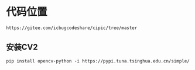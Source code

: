# 代码位置

	https://gitee.com/icbugcodeshare/cipic/tree/master


## 安装CV2

	pip install opencv-python -i https://pypi.tuna.tsinghua.edu.cn/simple/